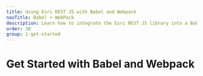 ```yaml
---
title: Using Esri REST JS with Babel and Webpack
navTitle: Babel + WebPack
description: Learn how to integrate the Esri REST JS library into a Babel and Webpack based workflow.
order: 30
group: 1-get-started
---
```


# Get Started with Babel and Webpack
